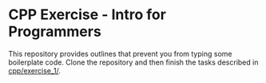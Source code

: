 # CPP Exercise - Intro for Programmers 

This repository provides outlines that prevent you from typing some
boilerplate code. Clone the repository and then finish the tasks described in
[cpp/exercise_1/](https://bulme.find-santa.eu/exercises/cpp/exercise_1/).
